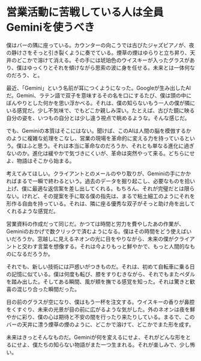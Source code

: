 # 営業活動に苦戦している人は全員Geminiを使うべき

僕はバーの隅に座っている。カウンターの向こうでは古びたジャズピアノが、夜の静けさをそっと引き裂くように奏でている。煙草の煙はゆらりと立ち昇り、天井のどこかで溶けて消える。その手には琥珀色のウイスキーが入ったグラスがあり、僕はゆっくりとそれを傾けながら思索の波に身を任せる。未来とは一体何なのだろう、と。

最近、「Gemini」という名前が耳につくようになった。Googleが生み出したAIだ。Gemini、ラテン語で双子を意味するその名を口にするたび、僕は頭の中にぼんやりとした何かを思い浮かべる。それは、僕の知らないもう一人の僕が隣にいる感覚だ。少し不気味で、でもどこか親しみ深い。たとえば、古びた鏡に映る自分の姿を、いつもの自分とは少し違う視点で眺めるような。そんな感じだ。

でも、Geminiの本質はそこにはない。聞けば、このAIは人間の脳を模倣するかのように複雑な処理をこなし、営業の現場を革命的に変える力を持っているという。僕はふと思う。それは本当に革命なのだろうか、それとも単なる進化に過ぎないのか。進化は緩やかで気づきにくいが、革命は突然やって来る。どちらにせよ、物語はそこから始まる。

考えてみてほしい。クライアントとのメールのやり取りが、Geminiの手にかかればまるで一瞬で終わるという。過去のデータを掘り起こし、必要なものを拾い上げ、僕に最適な返信案を差し出してくれる。もちろん、それが完璧だとは限らない。けれど、その提案を手に取る僕の指先は、まるで粘土細工のようにそれを形作る自由を持っている。それは、隣に座る優秀な双子がそっと助け舟を出してくれるような感覚だ。

営業資料の作成だって同じだ。かつては時間と労力を費やしたあの作業が、Geminiのおかげで数クリックで済むようになる。僕はその時間をどう使えばいいだろうか。窓越しに見えるネオンの光に目をやりながら、未来の僕がクライアントと交わす言葉を想像する。それは今よりもっと鮮やかで、もっと人間的なものになるだろうか。

それでも、新しい技術には戸惑いがつきものだ。それは、初めて自転車に乗る日の記憶に似ている。僕は何度も転び、膝をすりむきながら、それでもまたペダルを踏み出した。そしてある瞬間、風が頬を撫でる感覚を知った。それは驚きと歓喜の混じり合った瞬間だった。

目の前のグラスが空になり、僕はもう一杯を注文する。ウイスキーの香りが鼻腔をくすぐり、未来の光景が目の前に広がるような気がした。外のネオンは夜を鮮やかに彩り、僕の心は期待と不安の間を行ったり来たりしている。まるで、このバーの天井に漂う煙草の煙のように、どこかで溶けて、どこかでまた形を成す。

未来はきっとそんなものだ。Geminiが何を変えるにせよ、それがどんな形をとるにせよ、僕たちの知らない物語がまた一つ生まれる。それが楽しみで、少し怖い。